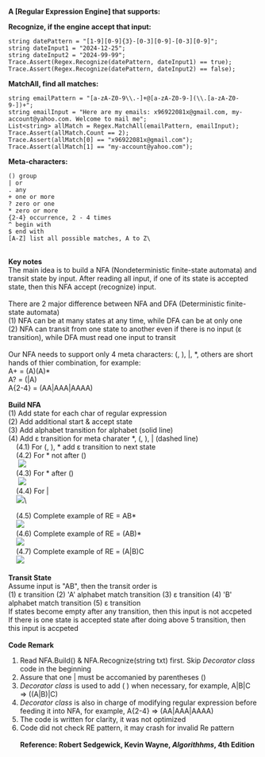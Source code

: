 
**A [Regular Expression Engine] that supports:**

**Recognize, if the engine accept that input:**

    string datePattern = "[1-9][0-9]{3}-[0-3][0-9]-[0-3][0-9]";
    string dateInput1 = "2024-12-25";
    string dateInput2 = "2024-99-99";
    Trace.Assert(Regex.Recognize(datePattern, dateInput1) == true);
    Trace.Assert(Regex.Recognize(datePattern, dateInput2) == false);

**MatchAll, find all matches:**

    string emailPattern = "[a-zA-Z0-9\\.-]+@[a-zA-Z0-9-](\\.[a-zA-Z0-9-])+";
    string emailInput = "Here are my emails: x96922081x@gmail.com, my-account@yahoo.com. Welcome to mail me";
    List<string> allMatch = Regex.MatchAll(emailPattern, emailInput);
    Trace.Assert(allMatch.Count == 2);
    Trace.Assert(allMatch[0] == "x96922081x@gmail.com");
    Trace.Assert(allMatch[1] == "my-account@yahoo.com");

**Meta-characters:**

    () group
    | or
    . any
    + one or more
    ? zero or one
    * zero or more
    {2-4} occurrence, 2 - 4 times
    ^ begin with
    $ end with
    [A-Z] list all possible matches, A to Z\
\
**Key notes**\
The main idea is to build a NFA (Nondeterministic finite-state automata) and transit state by input.  After reading all input, if one of its state is accepted state, then this NFA accept (recognize) input.\
\
There are 2 major difference between NFA and DFA (Deterministic finite-state automata)\
(1) NFA can be at many states at any time, while DFA can be at only one\
(2) NFA can transit from one state to another even if there is no input (ε transition), while DFA must read one input to transit\
\
Our NFA needs to support only 4 meta characters: (, ), |, *,  others are short hands of thier combination, for example:\
A+ = (A)(A)\*\
A? = (|A)\
A{2-4} = (AA|AAA|AAAA)\
\
**Build NFA**\
(1) Add state for each char of regular expression\
(2) Add additional start & accept state\
(3) Add alphabet transition for alphabet (solid line)\
(4) Add ε transition for meta charater *, (, ), | (dashed line)\
&nbsp;&nbsp;&nbsp;&nbsp;(4.1) For (, ), * add ε transition to next state\
&nbsp;&nbsp;&nbsp;&nbsp;(4.2) For * not after ()\
&nbsp;&nbsp;&nbsp;&nbsp; ![](https://r96922081.github.io/regex/nfa2.png)\
&nbsp;&nbsp;&nbsp;&nbsp;(4.3) For * after ()\
&nbsp;&nbsp;&nbsp;&nbsp; ![](https://r96922081.github.io/regex/nfa3.png)\
&nbsp;&nbsp;&nbsp;&nbsp;(4.4) For | \
&nbsp;&nbsp;&nbsp;&nbsp;![](https://r96922081.github.io/regex/nfa4.png)\

&nbsp;&nbsp;&nbsp;&nbsp;(4.5) Complete example of RE = AB*\
&nbsp;&nbsp;&nbsp;&nbsp;![](https://r96922081.github.io/regex/nfa1.png)\
&nbsp;&nbsp;&nbsp;&nbsp;(4.6) Complete example of RE = (AB)*\
&nbsp;&nbsp;&nbsp;&nbsp;![](https://r96922081.github.io/regex/nfa5.png)\
&nbsp;&nbsp;&nbsp;&nbsp;(4.7) Complete example of RE = (A|B)C\
&nbsp;&nbsp;&nbsp;&nbsp;![](https://r96922081.github.io/regex/nfa6.png)\
\
**Transit State**\
Assume input is "AB", then the transit order is \
(1) ε transition (2) 'A' alphabet match transition (3) ε transition (4) 'B' alphabet match transition (5) ε transition\
If states become empty after any transition, then this input is not accpeted \
If there is one state is accepted state after doing above 5 transition, then this input is accpeted \
\
**Code Remark**
1. Read NFA.Build() & NFA.Recognize(string txt) first.  Skip *Decorator class* code in the beginning
2. Assure that one | must be accomanied by parentheses ()
3. *Decorator class* is used to add ( ) when necessary, for example, A|B|C => ((A|B)|C)
4. *Decorator class* is also in charge of modifying regular expression before feeding it into NFA, for example, A{2-4} => (AA|AAA|AAAA)
5. The code is written for clarity, it was not optimized
6. Code did not check RE pattern, it may crash for invalid Re pattern\
\
**Reference: Robert Sedgewick, Kevin Wayne, *Algorithhms*, 4th Edition**
